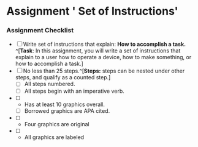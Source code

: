 # Assignment  ' Set of Instructions' 


### Assignment Checklist
- [ ] Write set of instructions that explain: **How to accomplish a task.** ^[**Task**: In this assignment, you will write a set of instructions that explain to a user how to operate a device, how to make something, or how to accomplish a task.] 
- [ ] No less than 25 steps.^[**Steps:** steps can be nested under other steps, and qualify as a counted step.]
	- [ ] All steps numbered.
	- [ ] All steps begin with an imperative verb.
- [ ] 	-	Has at least 10 graphics overall.
	- [ ]  Borrowed graphics are APA cited.
- [ ] 	-	Four graphics are original
- [ ] 	- All graphics are labeled






<!--stackedit_data:
eyJoaXN0b3J5IjpbLTEyMTUxNzQ4NjldfQ==
-->